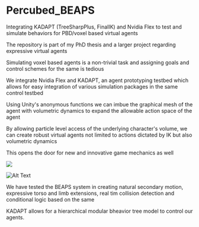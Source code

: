 # Percubed_BEAPS
Integrating KADAPT (TreeSharpPlus, FinalIK) and Nvidia Flex to test and simulate behaviors for PBD/voxel based virtual agents

The repository is part of my PhD thesis and a larger project regarding expressive virtual agents

Simulating voxel based agents is a non-trivial task and assigning goals and control schemes for the same is tedious

We integrate Nvidia Flex and KADAPT, an agent prototyping testbed which allows for easy integration of various simulation packages in the same control testbed

Using Unity's anonymous functions we can imbue the graphical mesh of the agent with volumetric dynamics to expand the allowable action space of the agent

By allowing particle level access of the underlying character's volume, we can create robust virtual agents not limited to actions dictated by IK but also volumetric dynamics

This opens the door for new and innovative game mechanics as well

![](https://drive.google.com/file/d/1PibYo48njlYgH9hM9La_olKyjYoVha1N/view?usp=sharing.gif)

![Alt Text](https://user-images.githubusercontent.com/22035965/140826566-a57706bf-0b96-4a0c-8f3f-36867e83c87e.gif)

We have tested the BEAPS system in creating natural secondary motion, expressive torso and limb extensions, real tim collision detection and conditional logic based on the same

KADAPT allows for a hierarchical modular bheavior tree model to control our agents.

